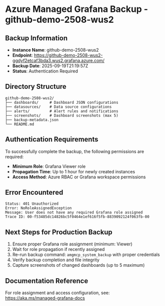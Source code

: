 # Azure Managed Grafana Backup - github-demo-2508-wus2

## Backup Information
- **Instance Name**: github-demo-2508-wus2
- **Endpoint**: https://github-demo-2508-wus2-ggdyf2etcaf3bda3.wus2.grafana.azure.com/
- **Backup Date**: 2025-09-19T21:19:57Z
- **Status**: Authentication Required

## Directory Structure
```
github-demo-2508-wus2/
├── dashboards/     # Dashboard JSON configurations
├── datasources/    # Data source configurations  
├── alerts/         # Alert rules and notifications
├── screenshots/    # Dashboard screenshots (max 5)
├── backup-metadata.json
└── README.md
```

## Authentication Requirements
To successfully complete the backup, the following permissions are required:

- **Minimum Role**: Grafana Viewer role
- **Propagation Time**: Up to 1 hour for newly created instances
- **Access Method**: Azure RBAC or Grafana workspace permissions

## Error Encountered
```
Status: 401 Unauthorized
Error: NoRoleAssignedException
Message: User does not have any required Grafana role assigned
Trace ID: 00-f53485dc14826bc5f0464e1ef616f5fb-8839092124f063fb-00
```

## Next Steps for Production Backup
1. Ensure proper Grafana role assignment (minimum: Viewer)
2. Wait for role propagation if recently assigned
3. Re-run backup command: `amgmcp_system_backup` with proper credentials
4. Verify backup completion and file integrity
5. Capture screenshots of changed dashboards (up to 5 maximum)

## Documentation Reference
For role assignment and access configuration, see: https://aka.ms/managed-grafana-docs